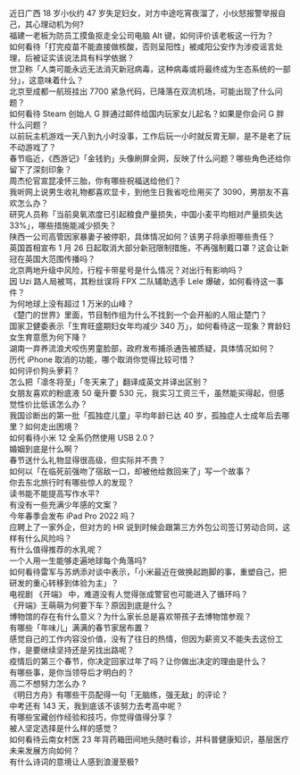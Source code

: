 近日广西 18 岁小伙约 47 岁失足妇女，对方中途吃宵夜溜了，小伙怒报警举报自己，其心理动机为何?  
福建一老板为防员工摸鱼抠走全公司电脑 Alt 键，如何评价该老板这一行为？  
如何看待「打完疫苗不能直接做核酸，否则呈阳性」被咸阳公安作为涉疫谣言处理，后被证实该说法具有科学依据？  
世卫称「人类可能永远无法消灭新冠病毒，这种病毒或将最终成为生态系统的一部分」，这意味着什么？  
北京至成都一航班挂出 7700 紧急代码，已降落在双流机场，可能出现了什么问题？  
如何看待 Steam 创始人 G 胖通过邮件给国内玩家女儿起名？如果是你会问 G 胖什么问题？  
以前玩主机游戏一天八到九小时没事，工作后玩一小时就反胃无聊，是不是老了玩不动游戏了？  
春节临近，《西游记》「金钱豹」头像刷屏全网，反映了什么问题？哪些角色还给你留下了深刻印象？  
周杰伦官宣昆凌怀三胎，你有哪些祝福送给他们？  
我听网上说男生收礼物都喜欢显卡，到他生日我省吃俭用买了 3090，男朋友不喜欢怎么办？  
研究人员称「当前臭氧浓度已引起粮食产量损失，中国小麦平均相对产量损失达 33%」，哪些措施能减少损失？  
陕西一公司高管因家暴妻子被停职，具体情况如何？该男子将承担哪些责任？  
英国首相宣布 1 月 26 日起取消大部分新冠限制措施，不再强制戴口罩？这会让新冠在英国大范围传播吗？  
北京两地升级中风险，行程卡带星号是什么情况？对出行有影响吗？  
因 Uzi 路人局被骂，其粉丝误将 FPX 二队辅助选手 Lele 爆破，如何看待这一事件？  
为何地球上没有超过 1 万米的山峰？  
《楚门的世界》里面，节目制作组为什么不找到一个会开船的人阻止楚门？  
国家卫健委表示「生育旺盛期妇女年均减少 340 万」，如何看待这一现象？育龄妇女生育意愿为何下降？  
湖南一弃养流浪犬咬伤男童脸部，政府发布捕杀通告被质疑，具体情况如何？  
历代 iPhone 取消的功能，哪个取消你觉得比较可惜？  
如何评价狗头萝莉？  
怎么把「凛冬将至」「冬天来了」翻译成英文并译出区别？  
女朋友喜欢的粉底液 50 毫升要 530 元，我实习工资三千，虽然能买得起，但感觉性价比低该怎么办？  
我国诊断出的第一批「孤独症儿童」平均年龄已达 40 岁，孤独症人士成年后去哪里？如何走出困境？  
如何看待小米 12 全系仍然使用 USB 2.0？  
婚姻到底是什么啊？  
春节送什么礼物显得很高级，但实际并不贵？  
如何以「在临死前强吻了宿敌一口，却被他给救回来了」写一个故事？  
你去东北旅行时有哪些惊人的发现？  
读书能不能提高写作水平?  
有没有一些充满少年感的文案？  
今年春季会发布 iPad Pro 2022 吗？  
应聘上了一家外企，但对方的 HR 说到时候会跟第三方外包公司签订劳动合同，这样有什么风险吗？  
有什么值得推荐的水乳呢？  
一个人用一生能够走遍地球每个角落吗?  
如何看待雷军与苏炳添对谈中表示，「小米最近在做换起跑脚的事，重塑自己，把研发的重心转移到体验为主」？  
电视剧 《开端》 中，难道没有人觉得张成警官也可能进入了循环吗？  
《开端》王萌萌为何要下车？原因到底是什么？  
博物馆的存在有什么意义？为什么家长总是喜欢带孩子去博物馆参观？  
有哪些「年味儿」满满的春节家居布置？  
感觉自己的工作内容没价值，没有了往日的热情，但因为薪资又不能失去这份工作，是要继续坚持还是另找出路呢？  
疫情后的第三个春节，你决定回家过年了吗？让你做出决定的理由是什么？  
有哪些事，是你当领导后才明白的？  
高二不想努力怎么办 ?  
《明日方舟》有哪些干员配得一句「无脑练，强无敌」的评论？  
中考还有 143 天，我到底该不该努力去考高中呢？  
有哪些宝藏创作经验和技巧，你觉得值得分享？  
被人坚定选择是什么样的感觉？  
如何看待云南女村医 23 年背药箱田间地头随时看诊，并科普健康知识，基层医疗未来发展方向如何？  
有什么诗词的意境让人感到浪漫至极?  
